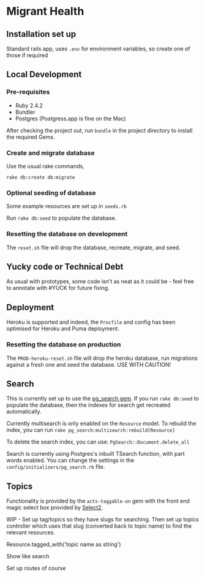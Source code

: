 # Migrant Health

## Installation set up

Standard rails app, uses `.env` for environment variables, so create one of those if required

## Local Development

### Pre-requisites

 * Ruby 2.4.2
 * Bundler
 * Postgres (Postgress.app is fine on the Mac)

After checking the project out, run ```bundle``` in the project directory to install the required Gems.

### Create and migrate database

Use the usual rake commands,

```rake db:create db:migrate```

### Optional seeding of database

Some example resources are set up in ```seeds.rb```

Run ```rake db:seed``` to populate the database.

### Resetting the database on development

The ```reset.sh``` file will drop the database, recreate, migrate, and seed.

## Yucky code or Technical Debt

As usual with prototypes, some code isn't as neat as it could be - feel free to annotate with #YUCK for future fixing.


 ## Deployment

Heroku is supported and indeed, the ```Procfile``` and config has been optimised for Heroku and Puma deployment.

### Resetting the database on production

The ```PROD-heroku-reset.sh``` file will drop the heroku database, run migrations against a fresh one and seed the database. USE WITH CAUTION!

## Search

This is currently set up to use the [pg_search gem](
https://github.com/Casecommons/pg_search). If you run ```rake db:seed``` to populate the database, then the indexes for search get recreated automatically.

Currently multisearch is only enabled on the ```Resource``` model. To rebuild the index, you can run ```rake pg_search:multisearch:rebuild[Resource]```

To delete the search index, you can use: ```PgSearch::Document.delete_all```

Search is currently using Postgres's inbuilt TSearch function, with part words enabled. You can change the settings in the ```config/initializers/pg_search.rb``` file.

## Topics

Functionality is provided by the ```acts-taggable-on``` gem with the front end magic select box provided by [Select2](https://select2.org/).

WIP - Set up tag/topics so they have slugs for searching.
Then set up topics controller which uses that slug (converted back to topic name) to find the relevant resources.

Resource.tagged_with('topic name as string')

Show like search

Set up routes of course
